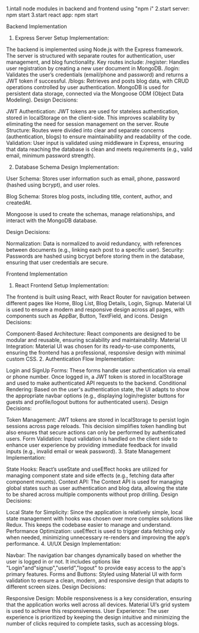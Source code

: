 1.intall node modules in backend and frontend using "npm i"
2.start server: npm start
3.start react app: npm start

Backend Implementation
1. Express Server Setup
Implementation:

The backend is implemented using Node.js with the Express framework.
The server is structured with separate routes for authentication, user management, and blog functionality. Key routes include:
/register: Handles user registration by creating a new user document in MongoDB.
/login: Validates the user’s credentials (email/phone and password) and returns a JWT token if successful.
/blogs: Retrieves and posts blog data, with CRUD operations controlled by user authentication.
MongoDB is used for persistent data storage, connected via the Mongoose ODM (Object Data Modeling).
Design Decisions:

JWT Authentication: JWT tokens are used for stateless authentication, stored in localStorage on the client-side. This improves scalability by eliminating the need for session management on the server.
Route Structure: Routes were divided into clear and separate concerns (authentication, blogs) to ensure maintainability and readability of the code.
Validation: User input is validated using middleware in Express, ensuring that data reaching the database is clean and meets requirements (e.g., valid email, minimum password strength).

2. Database Schema Design
Implementation:

User Schema: Stores user information such as email, phone, password (hashed using bcrypt), and user roles.

Blog Schema: Stores blog posts, including title, content, author, and createdAt.

Mongoose is used to create the schemas, manage relationships, and interact with the MongoDB database.

Design Decisions:

Normalization: Data is normalized to avoid redundancy, with references between documents (e.g., linking each post  to a specific user).
Security: Passwords are hashed using bcrypt before storing them in the database, ensuring that user credentials are secure.



Frontend Implementation
1. React Frontend Setup
Implementation:

The frontend is built using React, with React Router for navigation between different pages like Home, Blog List, Blog Details, Login, Signup.
Material UI is used to ensure a modern and responsive design across all pages, with components such as AppBar, Button, TextField, and icons.
Design Decisions:

Component-Based Architecture: React components are designed to be modular and reusable, ensuring scalability and maintainability.
Material UI Integration: Material UI was chosen for its ready-to-use components, ensuring the frontend has a professional, responsive design with minimal custom CSS.
2. Authentication Flow
Implementation:

Login and SignUp Forms: These forms handle user authentication via email or phone number. Once logged in, a JWT token is stored in localStorage and used to make authenticated API requests to the backend.
Conditional Rendering: Based on the user's authentication state, the UI adapts to show the appropriate navbar options (e.g., displaying login/register buttons for guests and profile/logout buttons for authenticated users).
Design Decisions:

Token Management: JWT tokens are stored in localStorage to persist login sessions across page reloads. This decision simplifies token handling but also ensures that secure actions can only be performed by authenticated users.
Form Validation: Input validation is handled on the client side to enhance user experience by providing immediate feedback for invalid inputs (e.g., invalid email or weak password).
3. State Management
Implementation:

State Hooks: React’s useState and useEffect hooks are utilized for managing component state and side effects (e.g., fetching data after component mounts).
Context API: The Context API is used for managing global states such as user authentication and blog data, allowing the state to be shared across multiple components without prop drilling.
Design Decisions:

Local State for Simplicity: Since the application is relatively simple, local state management with hooks was chosen over more complex solutions like Redux. This keeps the codebase easier to manage and understand.
Performance Optimization: useEffect is used to trigger data fetching only when needed, minimizing unnecessary re-renders and improving the app’s performance.
4. UI/UX Design
Implementation:

Navbar: The navigation bar changes dynamically based on whether the user is logged in or not. It includes options like  "Login"and"signup","userId","logout" to provide easy access to the app's primary features.
Forms and Buttons: Styled using Material UI with form validation to ensure a clean, modern, and responsive design that adapts to different screen sizes.
Design Decisions:

Responsive Design: Mobile responsiveness is a key consideration, ensuring that the application works well across all devices. Material UI’s grid system is used to achieve this responsiveness.
User Experience: The user experience is prioritized by keeping the design intuitive and minimizing the number of clicks required to complete tasks, such as accessing blogs.
